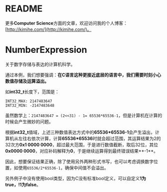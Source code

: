 # README
更多**Computer Science**方面的文章，欢迎访问我的个人博客：[http://kimihe.com/](http://kimihe.com/)。

# NumberExpression
关于数字存储与表达的计算机科学。   
 
通过本例，我们想要强调：**在C语言这种更接近底层的语言中，我们需要时刻小心数值存储及运算溢出。**  

如**int32_t**长度下，范围是：

```
INT32_MAX: 2147483647
INT32_MIN: -2147483648
```
虽然数学上：`2147483647 = (2<<31) - 1= 65536*65536-1`，但是计算机在计算的时候会产生微妙的问题。   
 
根据**int32_t**值域，上述三种数值表达方式中的**65536*65536-1**会产生溢出，计算机从左往右依次计算，计算**65536*65536**时就会超过范围，其运算结果为2的32次方**0x1 0000 0000**，超过最大范围，于是进行数值截断，取后32位，其位**0x0000 0000**，对应补码解释为**0**，于是继续运算得到最终错误结果**-1**。  

因此，想要保证结果正确，除了使用另外两种形式书写，也可以考虑调换数字位置，如使用`65536/2*65536-1`，确保中间值不会溢出。  

另外例子中没有使用bool类型，因为C没有标准bool定义，可以自定义**1为true，!1为false**。